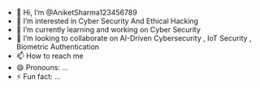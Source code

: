 - 👋 Hi, I’m @AniketSharma123456789
- 👀 I’m interested in Cyber Security And Ethical Hacking
- 🌱 I’m currently learning and working on Cyber Security
- 💞️ I’m looking to collaborate on AI-Driven Cybersecurity , IoT Security , Biometric Authentication
- 📫 How to reach me 
- 😄 Pronouns: ...
- ⚡ Fun fact: ...

<!---
AniketSharma123456789/AniketSharma123456789 is a ✨ special ✨ repository because its `README.md` (this file) appears on your GitHub profile.
You can click the Preview link to take a look at your changes.
--->

